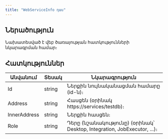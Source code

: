 ```yaml
---
title: "WebServiceInfo դաս" 
---
```


## Ներածություն

Նախատեսված է վեբ ծառայության հատկությունների նկարագրման համար։

## Հատկություններ

| Անվանում | Տեսակ | Նկարագրություն |
|-----------|-------|----------------|
| Id | string | Ներքին նույնականացման համարը (id-ն)։ |
| Address | string | Հասցեն (օրինակ https://services/testdb)։ |
| InnerAddress | string | Ներքին հասցեն։ |
| Role | string | Դերը (նշանակությունը) (օրինակ՝ Desktop, Integration, JobExecutor, ...)։ |
